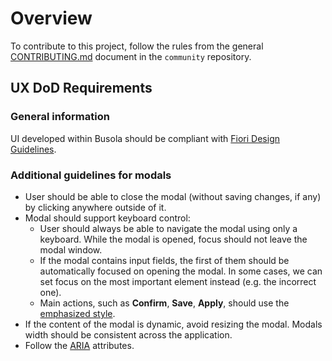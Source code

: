 # Overview

To contribute to this project, follow the rules from the general [CONTRIBUTING.md](https://github.com/kyma-project/community/blob/master/CONTRIBUTING.md) document in the `community` repository.

## UX DoD Requirements

### General information

UI developed within Busola should be compliant with [Fiori Design Guidelines](https://experience.sap.com/fiori-design-web/).

### Additional guidelines for modals

- User should be able to close the modal (without saving changes, if any) by clicking anywhere outside of it.
- Modal should support keyboard control:
    - User should always be able to navigate the modal using only a keyboard. While the modal is opened, focus should not leave the modal window.
    - If the modal contains input fields, the first of them should be automatically focused on opening the modal. In some cases, we can set focus on the most important element instead (e.g. the incorrect one).
    - Main actions, such as **Confirm**, **Save**, **Apply**, should use the [emphasized style](https://experience.sap.com/fiori-design-web/button).
- If the content of the modal is dynamic, avoid resizing the modal. Modals width should be consistent across the application.
- Follow the [ARIA](https://www.w3.org/WAI/standards-guidelines/aria/) attributes.
